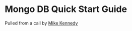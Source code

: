 # Mongo DB Quick Start Guide

Pulled from a call  by [Mike Kennedy](https://github.com/mikeckennedy)